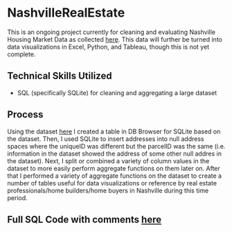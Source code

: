 # NashvilleRealEstate
This is an ongoing project currently for cleaning and evaluating Nashville Housing Market Data as collected [here](https://github.com/aadams10046/NashvilleRealEstate/blob/main/Nashville%20Housing%20Data%20for%20Data%20Cleaning.csv). This data will further be turned into data visualizations in Excel, Python, and Tableau, though this is not yet complete.

## Technical Skills Utilized
* SQL (specifically SQLite) for cleaning and aggregating a large dataset

## Process
Using the dataset [here](https://github.com/aadams10046/NashvilleRealEstate/blob/main/Nashville%20Housing%20Data%20for%20Data%20Cleaning.csv) I created a table in DB Browser for SQLite based on the dataset. Then, I used SQLite to insert addresses into null address spaces where the uniqueID was different but the parcelID was the same (i.e. information in the dataset showed the address of some other null addres in the dataset). Next, I split or combined a variety of column values in the dataset to more easily perform aggregate functions on them later on. After that I performed a variety of aggregate functions on the dataset to create a number of tables useful for data visualizations or reference by real estate professionals/home builders/home buyers in Nashville during this time period.

## Full SQL Code with comments [here](https://github.com/aadams10046/NashvilleRealEstate/blob/main/Cleaner.sql)

